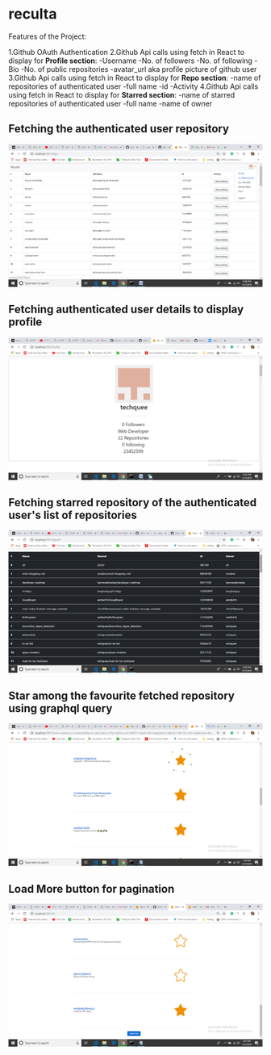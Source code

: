 # reculta
Features of the Project:

1.Github OAuth Authentication
2.Github Api calls using fetch in React to display for **Profile section**:
 -Username
 -No. of followers
 -No. of following
 -Bio
 -No. of public repositories
 -avatar_url aka profile picture of github user
3.Github Api calls using fetch in React to display for **Repo section**:
 -name of repositories of authenticated user
 -full name
 -id
 -Activity
4.Github Api calls using fetch in React to display for **Starred section**:
 -name of starred repositories of authenticated user
 -full name
 -name of owner
   
## Fetching the authenticated user repository

![Image](https://raw.githubusercontent.com/techquee/reculta/master/images/image%20(1).png)

## Fetching authenticated user details to display profile

![Image](https://raw.githubusercontent.com/techquee/reculta/master/images/image%20(2).png)

## Fetching starred repository of the authenticated user's list of repositories

![Image](https://raw.githubusercontent.com/techquee/reculta/master/images/image.png)

## Star among the favourite fetched repository using graphql query

![Image](https://raw.githubusercontent.com/techquee/reculta/master/images/image%20(4).png)

## Load More button for pagination

![Image](https://raw.githubusercontent.com/techquee/reculta/master/images/image%20(3).png)
